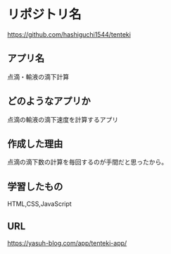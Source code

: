 # リポジトリ名
https://github.com/hashiguchi1544/tenteki

## アプリ名
点滴・輸液の滴下計算

## どのようなアプリか
点滴の輸液の滴下速度を計算するアプリ

## 作成した理由

点滴の滴下数の計算を毎回するのが手間だと思ったから。

## 学習したもの
HTML,CSS,JavaScript

## URL
https://yasuh-blog.com/app/tenteki-app/